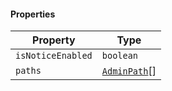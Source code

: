 #### Properties

| Property                                       | Type                                      |
| ---------------------------------------------- | ----------------------------------------- |
| <a id="isnoticeenabled"></a> `isNoticeEnabled` | `boolean`                                 |
| <a id="paths"></a> `paths`                     | [`AdminPath`](./api_html/AdminPath.md)\[] |
